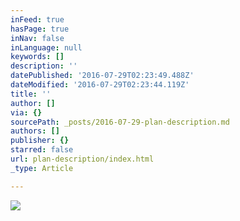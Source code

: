 ```yaml
---
inFeed: true
hasPage: true
inNav: false
inLanguage: null
keywords: []
description: ''
datePublished: '2016-07-29T02:23:49.488Z'
dateModified: '2016-07-29T02:23:44.119Z'
title: ''
author: []
via: {}
sourcePath: _posts/2016-07-29-plan-description.md
authors: []
publisher: {}
starred: false
url: plan-description/index.html
_type: Article

---
```

![](https://the-grid-user-content.s3-us-west-2.amazonaws.com/0c3dd549-a370-4a05-a994-108825107f65.png)